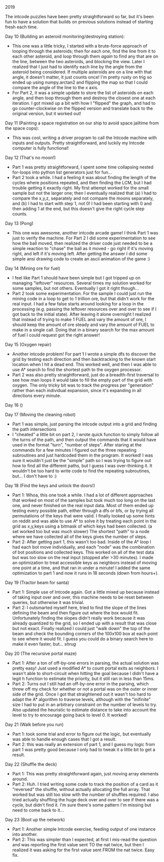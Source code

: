 2019

The intcode puzzles have been pretty straightforward so far, but it's been fun to have a solution that builds on previous solutions instead of starting fresh each time.

Day 10 (Building an asteroid monitoring/destroying station):

- This one was a little tricky, I started with a brute-force approach of looping through the asteroids; then for each one, find the line from it to each other asteroid, and loop through them _again_ to find any that are on the line, between the two asteroids, and blocking the view. Later I realized that I just had to identify each line by the angle from the asteroid being considered. If multiple asteroids are on a line with that angle, it doesn't matter, it just counts once! I'm pretty rusty on trig so ended up using numpy.arctan2 and flipping the map so that I could compare the angle of the line to the x axis.
- For Part 2, it was a simple update to store the list of asteroids on each angle, and then loop through them and destroy the closest one at each iteration. I got mixed up a bit with how I "flipped" the graph, and had to go counter-clockwise on the flipped version and translate back to the original version, but it worked out!

Day 11 (Painting a space registration on our ship to avoid space jailtime from the space cops):

- This was cool, writing a driver program to call the Intcode machine with inputs and outputs. Pretty straightforward, and luckily my Intcode computer is fully functional!

Day 12 (That's no moon!)

- Part 1 was pretty straightforward, I spent some time collapsing nested for-loops into python list generators just for fun...
- Part 2 took a while. I had a feeling it was about finding the length of the cycles where positions repeated, and then finding the LCM, but I had trouble getting it exactly right. My first attempt worked for the small sample but not the larger one; then I eventually realized that (a) I had to compare the x,y,z, separately and not compare the moons separately, and (b) I had to start with step 1, not 0! I had been starting with 0 and then adding 1 at the end, but this doesn't give the right cycle step counts.

Day 13 (Pong)

- This one was awesome, another intcode arcade game! I think Part 1 was just to verify the machine. For Part 2 I did some experimentation to see how the ball moved, then realized the driver code just needed to be a simple reaction to "chase" the ball as it moved - go right if it's moving right, and left if it's moving left. After getting the answer I did some simple ansi drawing code to create an ascii animation of the game :)

Day 14 (Mining ore for fuel)

- I feel like Part 1 should have been simple but I got tripped up on managing "leftover" resources. Several times my solution worked for some samples, but not others. Eventually I got it right though...
- Part 2 took some experimentation. For the sample I could just run the mining code in a loop to get to 1 trillion ore, but that didn't work for the real input. I had a few false starts around looking for a loop in the processing (e.g. passing the leftover resources over and over to see if I got back to the initial state). After leaving it alone overnight I realized that instead of trying to make 1 FUEL and vary the amount of ore, I should keep the amount of ore steady and vary the amount of FUEL to make in a single call. Doing that in a binary search for the max amount of fuel I could request got the right answer!

Day 15 (Oxygen repair)

- Another intcode problem! For part 1 I wrote a simple dfs to discover the grid by testing each direction and then backtracking to the known start location when I hit a dead end. This worked well, and then I was able to use A\* search to find the shortest path to the oxygen processor.
- Part 2 was also pretty straightforward, just do a breadth-first traversal to see how man loops it would take to fill the empty part of the grid with oxygen. The only tricky bit was to track the progress per "generation" rather than each individual expansion, since it's expanding in all directions every minute.

Day 16 ()

Day 17 (Moving the cleaning robot)

- Part 1 was simple, just parsing the intcode output into a grid and finding the path intersections
- I "cheated" a little bit on part 2, I wrote quick function to simply follow all the turns of the path, and then output the commands that it would have used in the format "turn", "number of steps". After staring at the commands for a few minutes I figured out the three repeating subroutines and just hardcoded them in the program. It worked! I was sure it wouldn't just be the "simple" path so I was trying to figure out how to find all the different paths, but I guess I was over-thinking it. It wouldn't be too hard to write code to find the repeating subroutines, but... I don't have to :)

Day 18 (Find the keys and unlock the doors!)

- Part 1: Whoa, this one took a while. I had a lot of different approaches that worked on most of the samples but took much too long on the last one, and never finished on the real input data. Most of them ended up testing every possible path, either through a dfs or bfs, or by trying all permutations of the keys that were valid. I finally looked up some hints on reddit and was able to use A\* to solve it by treating each point in the grid as x,y,keys using a bitmask of which keys had been collected. (a set worked too but was much slower) The shortest "path" to a node where we have collected all of the keys gives the number of steps.
- Part 2: After getting part 1, this wasn't too bad. Inside of the A\* loop I had each bot move individually, and each "node" was the combination of bot positions and collected keys. This worked on all of the test data but was too slow on the real input (stopped afer >30 minutes). I made an optimization to treat accessible keys as neighbors instead of moving one point at a time, and that ran in under a minute! I added the same optimization to part 1 and now it runs in 18 seconds (down from hours+).

Day 19 (Tractor beam for santa)

- Part 1: Simple use of Intcode again. Got a little mixed up because instead of taking input over and over, this machine needs to be reset between queries, but otherwise it was trivial.
- Part 2: I outsmarted myself here, tried to find the slope of the lines defining the beam and then figure out where the box would fit. Unfortunately finding the slopes didn't really work because it was already quantized to the grid, so I ended up with a result that was close but not exact. Finally realized I could just "walk down" the top of the beam and check the bounding corners of the 100x100 box at each point to see where it would fit. I guess you could do a binary search here to make it even faster, but... _shrug_

Day 20 (The recursive portal maze)

- Part 1: After a ton of off-by-one errors in parsing, the actual solution was pretty easy! Just used a modified A\* to count portal exits as neighbors. I wasn't able to short-circuit when hitting the goal because I didn't have a legit h function to estimate the priority, but it still ran in less than 15ms.
- Part 2: Turns out I still had an off-by-one error in the parsing, which threw off my check for whether or not a portal was on the outer or inner side of the grid. Once I got that straightened out it wasn't too hard to adapt the A\* algorithm to traverse levels, although with the "inifinite" size I had to put in an arbitrary constraint on the number of levels to try. Also updated the heuristic to estimate distance to take into account the level to try to encourage going back to level 0. It worked!

Day 21 (Walk before you run)

- Part 1: took some trial and error to figure out the logic, but eventually was able to handle enough cases that I got a result.
- Part 2: this was really an extension of part 1, and I guess my logic from part 1 was pretty good because I only had to tweak it a little bit to get a result.

Day 22 (Shuffle the deck)

- Part 1: This was pretty straightforward again, just moving array elements around.
- Part 2: Huh. I tried writing some code to track the position of a card as it "reversed" the shuffle, without actually allocating the full array. That worked but was still too slow with the number of shuffles required. I also tried actually shuffling the huge deck over and over to see if there was a cycle, but didn't find it. I'm sure there's some pattern I'm missing but need to come back to it...

Day 23 (Boot up the network)

- Part 1: Another simple Intcode exercise, feeding output of one instance into another.
- Part 2: This was simpler than I expected, at first I mis-read the question and was reporting the first value sent TO the nat twice, but then I realized it was asking for the first value sent FROM the nat twice. Easy fix.
